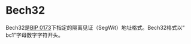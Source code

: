 # Bech32

Bech32是[BIP 0173](https://github.com/bitcoin/bips/blob/master/bip-0173.mediawiki)下指定的隔离见证（SegWit）地址格式。Bech32格式以“ bc1”字母数字字符开头。